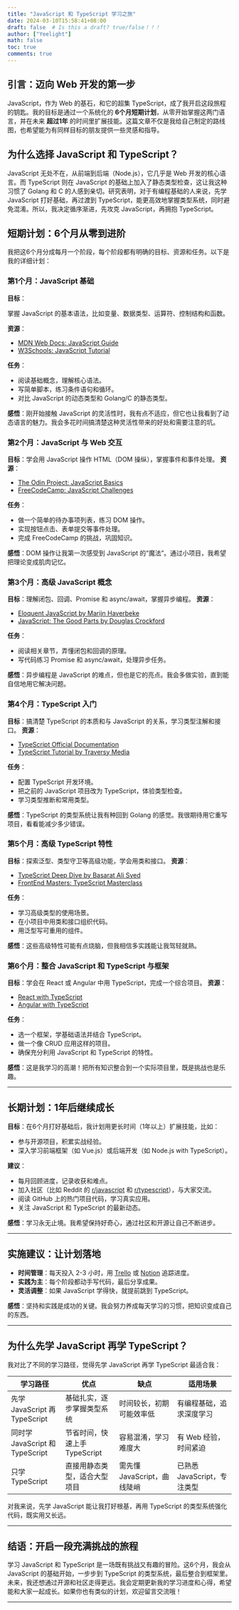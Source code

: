 ```yaml
---
title: "JavaScript 和 TypeScript 学习之旅"
date: 2024-03-10T15:58:41+08:00
draft: false  # Is this a draft? true/false！！！
author: ["Yeelight"]
math: false
toc: true
comments: true
---
```


## 引言：迈向 Web 开发的第一步

JavaScript，作为 Web 的基石，和它的超集 TypeScript，成了我开启这段旅程的钥匙。我的目标是通过一个系统化的 **6个月短期计划**，从零开始掌握这两门语言，并在未来 **超过1年** 的时间里扩展技能。这篇文章不仅是我给自己制定的路线图，也希望能为有同样目标的朋友提供一些灵感和指导。

## 为什么选择 JavaScript 和 TypeScript？

JavaScript 无处不在，从前端到后端（Node.js），它几乎是 Web 开发的核心语言。而 TypeScript 则在 JavaScript 的基础上加入了静态类型检查，这让我这种习惯了 Golang 和 C 的人感到亲切。研究表明，对于有编程基础的人来说，先学 JavaScript 打好基础，再过渡到 TypeScript，能更高效地掌握类型系统，同时避免混淆。所以，我决定循序渐进，先攻克 JavaScript，再拥抱 TypeScript。

## 短期计划：6个月从零到进阶

我把这6个月分成每月一个阶段，每个阶段都有明确的目标、资源和任务。以下是我的详细计划：

### 第1个月：JavaScript 基础

**目标**：

掌握 JavaScript 的基本语法，比如变量、数据类型、运算符、控制结构和函数。

**资源**：

- [MDN Web Docs: JavaScript Guide](https://developer.mozilla.org/en-US/docs/Web/JavaScript/Guide)
- [W3Schools: JavaScript Tutorial](https://www.w3schools.com/javascript/)

**任务**：

- 阅读基础概念，理解核心语法。
- 写简单脚本，练习条件语句和循环。
- 对比 JavaScript 的动态类型和 Golang/C 的静态类型。

**感悟**：刚开始接触 JavaScript 的灵活性时，我有点不适应，但它也让我看到了动态语言的魅力。我会多花时间搞清楚这种灵活性带来的好处和需要注意的坑。

### 第2个月：JavaScript 与 Web 交互

**目标**：学会用 JavaScript 操作 HTML（DOM 操纵），掌握事件和事件处理。
**资源**：

- [The Odin Project: JavaScript Basics](https://www.theodinproject.com/paths/full-stack-javascript/lessons/javascript)
- [FreeCodeCamp: JavaScript Challenges](https://www.freecodecamp.org/learn/javascript-algorithms-and-data-structures/)

**任务**：

- 做一个简单的待办事项列表，练习 DOM 操作。
- 实现按钮点击、表单提交等事件处理。
- 完成 FreeCodeCamp 的挑战，巩固知识。

**感悟**：DOM 操作让我第一次感受到 JavaScript 的“魔法”。通过小项目，我希望把理论变成肌肉记忆。

### 第3个月：高级 JavaScript 概念

**目标**：理解闭包、回调、Promise 和 async/await，掌握异步编程。
**资源**：

- [Eloquent JavaScript by Marijn Haverbeke](https://eloquentjavascript.net/)
- [JavaScript: The Good Parts by Douglas Crockford](https://www.oreilly.com/library/view/javascript-the-good/9780596517748/)

**任务**：

- 阅读相关章节，弄懂闭包和回调的原理。
- 写代码练习 Promise 和 async/await，处理异步任务。

**感悟**：异步编程是 JavaScript 的难点，但也是它的亮点。我会多做实验，直到能自信地用它解决问题。

### 第4个月：TypeScript 入门

**目标**：搞清楚 TypeScript 的本质和与 JavaScript 的关系，学习类型注解和接口。
**资源**：

- [TypeScript Official Documentation](https://www.typescriptlang.org/docs/handbook/introduction.html)
- [TypeScript Tutorial by Traversy Media](https://www.youtube.com/watch?v=8lpYx9267vc)

**任务**：

- 配置 TypeScript 开发环境。
- 把之前的 JavaScript 项目改为 TypeScript，体验类型检查。
- 学习类型推断和常用类型。

**感悟**：TypeScript 的类型系统让我有种回到 Golang 的感觉。我很期待用它重写项目，看看能减少多少错误。

### 第5个月：高级 TypeScript 特性

**目标**：探索泛型、类型守卫等高级功能，学会用类和接口。
**资源**：

- [TypeScript Deep Dive by Basarat Ali Syed](https://basarat.gitbook.io/typescript-book/)
- [FrontEnd Masters: TypeScript Masterclass](https://frontendmasters.com/courses/typescript-v2/)

**任务**：

- 学习高级类型的使用场景。
- 在小项目中用类和接口组织代码。
- 用泛型写可重用的组件。

**感悟**：这些高级特性可能有点烧脑，但我相信多实践能让我驾轻就熟。

### 第6个月：整合 JavaScript 和 TypeScript 与框架

**目标**：学会在 React 或 Angular 中用 TypeScript，完成一个综合项目。
**资源**：

- [React with TypeScript](https://reactjs.org/docs/typescript.html)
- [Angular with TypeScript](https://angular.io/guide/typescript)

**任务**：

- 选一个框架，学基础语法并结合 TypeScript。
- 做一个像 CRUD 应用这样的项目。
- 确保充分利用 JavaScript 和 TypeScript 的特性。

**感悟**：这是我学习的高潮！把所有知识整合到一个实际项目里，既是挑战也是乐趣。

---

## 长期计划：1年后继续成长

**目标**：在6个月打好基础后，我计划用更长时间（1年以上）扩展技能，比如：

- 参与开源项目，积累实战经验。
- 深入学习前端框架（如 Vue.js）或后端开发（如 Node.js with TypeScript）。

**建议**：

- 每月回顾进度，记录收获和难点。
- 加入社区（比如 Reddit 的 [r/javascript](https://www.reddit.com/r/javascript/) 和 [r/typescript](https://www.reddit.com/r/typescript/)），与大家交流。
- 阅读 GitHub 上的热门项目代码，学习真实应用。
- 关注 JavaScript 和 TypeScript 的最新动态。

**感悟**：学习永无止境。我希望保持好奇心，通过社区和开源让自己不断进步。

---

## 实施建议：让计划落地

- **时间管理**：每天投入 2-3 小时，用 [Trello](https://trello.com/) 或 [Notion](https://www.notion.so/) 追踪进度。
- **实践为主**：每个阶段都动手写代码，最后分享成果。
- **灵活调整**：如果 JavaScript 学得快，就提前跳到 TypeScript。

**感悟**：坚持和实践是成功的关键。我会努力养成每天学习的习惯，把知识变成自己的东西。

---

## 为什么先学 JavaScript 再学 TypeScript？

我对比了不同的学习路径，觉得先学 JavaScript 再学 TypeScript 最适合我：

| **学习路径**            | **优点**                        | **缺点**                        | **适用场景**                |
|-------------------------|---------------------------------|---------------------------------|-----------------------------|
| 先学 JavaScript 再 TypeScript | 基础扎实，逐步掌握类型系统      | 时间较长，初期可能效率低        | 有编程基础，追求深度学习    |
| 同时学 JavaScript 和 TypeScript | 节省时间，快速上手 TypeScript  | 容易混淆，学习难度大           | 有 Web 经验，时间紧迫       |
| 只学 TypeScript         | 直接用静态类型，适合大型项目    | 需先懂 JavaScript，曲线陡峭     | 已熟悉 JavaScript，专注类型 |

对我来说，先学 JavaScript 能让我打好根基，再用 TypeScript 的类型系统强化代码，既实用又长远。

---

## 结语：开启一段充满挑战的旅程

学习 JavaScript 和 TypeScript 是一场既有挑战又有趣的冒险。这6个月，我会从 JavaScript 的基础开始，一步步到 TypeScript 的类型系统，最后整合到框架里。未来，我还想通过开源和社区走得更远。我会定期更新我的学习进度和心得，希望能和大家一起成长。如果你也有类似的计划，欢迎留言交流哦！

---
